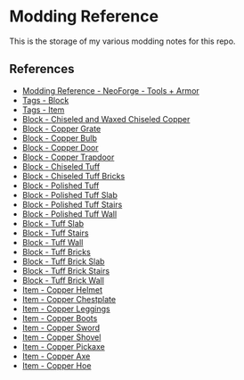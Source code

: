# Modding Reference

This is the storage of my various modding notes for this repo.

## References

- [Modding Reference - NeoForge - Tools + Armor](https://docs.neoforged.net/docs/1.20.4/items/tools/)
- [Tags - Block](<https://minecraft.wiki/w/Block_tag_(Java_Edition)>)
- [Tags - Item](<https://minecraft.wiki/w/Item_tag_(Java_Edition)>)
- [Block - Chiseled and Waxed Chiseled Copper](https://minecraft.wiki/w/Chiseled_Copper)
- [Block - Copper Grate](https://minecraft.wiki/w/Copper_Grate)
- [Block - Copper Bulb](https://minecraft.wiki/w/Copper_Bulb)
- [Block - Copper Door](https://minecraft.wiki/w/Copper_Door)
- [Block - Copper Trapdoor](https://minecraft.wiki/w/Copper_Trapdoor)
- [Block - Chiseled Tuff](https://minecraft.wiki/w/Chiseled_Tuff)
- [Block - Chiseled Tuff Bricks](https://minecraft.wiki/w/Chiseled_Tuff_Bricks)
- [Block - Polished Tuff](https://minecraft.wiki/w/Polished_Tuff)
- [Block - Polished Tuff Slab](https://minecraft.wiki/w/Polished_Tuff_Slab)
- [Block - Polished Tuff Stairs](https://minecraft.wiki/w/Polished_Tuff_Stairs)
- [Block - Polished Tuff Wall](https://minecraft.wiki/w/Polished_Tuff_Wall)
- [Block - Tuff Slab](https://minecraft.wiki/w/Tuff_Slab)
- [Block - Tuff Stairs](https://minecraft.wiki/w/Tuff_Stairs)
- [Block - Tuff Wall](https://minecraft.wiki/w/Tuff_Wall)
- [Block - Tuff Bricks](https://minecraft.wiki/w/Tuff_Bricks)
- [Block - Tuff Brick Slab](https://minecraft.wiki/w/Tuff_Brick_Slab)
- [Block - Tuff Brick Stairs](https://minecraft.wiki/w/Tuff_Brick_Stairs)
- [Block - Tuff Brick Wall](https://minecraft.wiki/w/Tuff_Brick_Wall)
- [Item - Copper Helmet](https://minecraft.wiki/w/Copper_Helmet)
- [Item - Copper Chestplate](https://minecraft.wiki/w/Copper_Chestplate)
- [Item - Copper Leggings](https://minecraft.wiki/w/Copper_Leggings)
- [Item - Copper Boots](https://minecraft.wiki/w/Copper_Boots)
- [Item - Copper Sword](https://minecraft.wiki/w/Copper_Sword)
- [Item - Copper Shovel](https://minecraft.wiki/w/Copper_Shovel)
- [Item - Copper Pickaxe](https://minecraft.wiki/w/Copper_Pickaxe)
- [Item - Copper Axe](https://minecraft.wiki/w/Copper_Axe)
- [Item - Copper Hoe](https://minecraft.wiki/w/Copper_Hoe)

